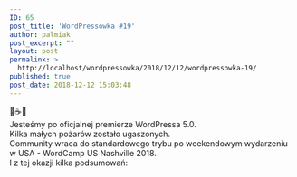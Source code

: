 ```yaml
---
ID: 65
post_title: 'WordPressówka #19'
author: palmiak
post_excerpt: ""
layout: post
permalink: >
  http://localhost/wordpressowka/2018/12/12/wordpressowka-19/
published: true
post_date: 2018-12-12 15:03:48
---
```

<!-- wp:paragraph -->
<p> 🦉☕😍<br> Jesteśmy po oficjalnej premierze WordPressa 5.0. <br> Kilka małych pożarów zostało ugaszonych.<br> Community wraca do standardowego trybu po weekendowym wydarzeniu w USA - WordCamp US Nashville 2018.<br> I z tej okazji kilka podsumowań: </p>
<!-- /wp:paragraph -->

<!-- wp:acf/owl-link {"id":"block_5c696a4f2b4f1","data":{"field_5c5706bb6e493":"\u003cp\u003eNagranie z WordCamp US z prezentacji Matta odnośnie WordPressa. Matt opowiada w niej wielu ciekawych rzeczach, np. Gutenbergu, planach na przyszłość i podbiciu minimalnej wersji PHP.\u003c/p\u003e","field_5c5706f36e494":{"title":"State of the Word 2018","url":"https://ma.tt/2018/12/state-of-the-word-2018/?fbclid=IwAR1UouC3_hvd4AgV76zwwr7MRtngMFE7djcuSSVYAGB9txFkLyjTjLPMleA","target":"_blank"}},"name":"acf/owl-link","align":"","mode":"preview"} /-->

<!-- wp:acf/owl-link {"id":"block_5c696a7c2b4f2","data":{"field_5c5706bb6e493":"\u003cp\u003eJakie wnioski powinniśmy wyciągnąć z tego jak powstawał Gutenberg.\u003c/p\u003e","field_5c5706f36e494":{"title":"Lessons from Gutenberg ","url":"https://speckyboy.com/lessons-from-gutenberg/?fbclid=IwAR3cnFaG3NpKXjAw61A60pYJ_-9SBJo84nTlvHZCjCm9yOLa35QUXGwEP8I","target":"_blank"}},"name":"acf/owl-link","align":"","mode":"preview"} /-->

<!-- wp:acf/owl-link {"id":"block_5c696aa22b4f3","data":{"field_5c5706bb6e493":"\u003cp\u003eOgłoszono zwycięzców Automattic Design Award.\u003c/p\u003e","field_5c5706f36e494":{"title":"The Winners!","url":"https://automatticdesignaward.blog/2018/12/08/the-winners/?fbclid=IwAR29sEdKKhNguFKfeClVg7ExQ4LZIgbUP-mLEn-XAsbESqDrRJDKTmDNZGc","target":"_blank"}},"name":"acf/owl-link","align":"","mode":"preview"} /-->

<!-- wp:acf/owl-link {"id":"block_5c696ae32b4f4","data":{"field_5c5706bb6e493":"\u003cp\u003eUpstatement - podsumowało rok 2018. Mi osobiście najbardziej spodobała się ich seria artykułów odnośnie JAMstack związanych z powstaniem strony Emergence Capital.\u003c/p\u003e","field_5c5706f36e494":{"title":"A look back at 2018","url":"https://www.upstatement.com/work/2018.html?fbclid=IwAR2LCUEqMF9TKyZVs_0E3RRp8eAWlQT0X7Bv4A-OP8u1b1hVmBMtOppl3D4","target":"_blank"}},"name":"acf/owl-link","align":"","mode":"preview"} /-->

<!-- wp:acf/owl-link {"id":"block_5c696b142b4f5","data":{"field_5c5706bb6e493":"\u003cp\u003eGoDaddy podsumowało WordCamp US.\u003c/p\u003e","field_5c5706f36e494":{"title":"WordCamp US 2018 recap: Our top 12 takeaways","url":"https://www.godaddy.com/garage/wordcamp-us-2018/?fbclid=IwAR2vIRXhxA3IGMqQeNlaXuQ63vxkVSw0PfjUCMc4ox6Ikt5NeJVqirLsC_s","target":"_blank"}},"name":"acf/owl-link","align":"","mode":"preview"} /-->

<!-- wp:acf/owl-link {"id":"block_5c696b4a2b4f6","data":{"field_5c5706bb6e493":"\u003cp\u003eWebDevStudios porównują jak zrobić Hero Block w JS oraz za pomocą ACF Blocks.\u003c/p\u003e","field_5c5706f36e494":{"title":"Advanced Custom Fields and Gutenberg","url":"https://webdevstudios.com/2018/12/11/advanced-custom-fields-and-gutenberg/?fbclid=IwAR2qjQXHpyTRFbHTZh2EdiFRK37VlBxBKhGveOct3cJoSyKK7gwndSEOkCM","target":"_blank"}},"name":"acf/owl-link","align":"","mode":"preview"} /-->
